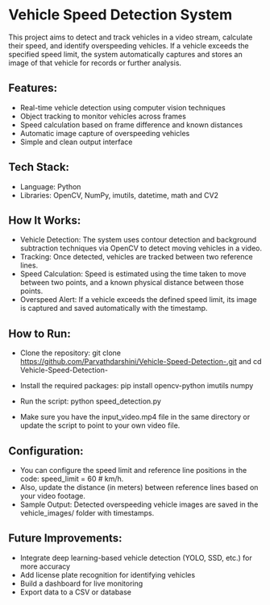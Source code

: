 # Vehicle Speed Detection System
This project aims to detect and track vehicles in a video stream, calculate their speed, and identify overspeeding vehicles. If a vehicle exceeds the specified speed limit, the system automatically captures and stores an image of that vehicle for records or further analysis.

## Features:
- Real-time vehicle detection using computer vision techniques
- Object tracking to monitor vehicles across frames
- Speed calculation based on frame difference and known distances
- Automatic image capture of overspeeding vehicles
- Simple and clean output interface

## Tech Stack:
- Language: Python
- Libraries: OpenCV, NumPy, imutils, datetime, math and CV2

## How It Works:
- Vehicle Detection: The system uses contour detection and background subtraction techniques via OpenCV to detect moving vehicles in a video.
- Tracking: Once detected, vehicles are tracked between two reference lines.
- Speed Calculation: Speed is estimated using the time taken to move between two points, and a known physical distance between those points.
- Overspeed Alert: If a vehicle exceeds the defined speed limit, its image is captured and saved automatically with the timestamp.

## How to Run:
- Clone the repository:
git clone https://github.com/Parvathdarshini/Vehicle-Speed-Detection-.git  and
cd Vehicle-Speed-Detection-

- Install the required packages:
pip install opencv-python imutils numpy

- Run the script:
python speed_detection.py

- Make sure you have the input_video.mp4 file in the same directory or update the script to point to your own video file.

## Configuration:
- You can configure the speed limit and reference line positions in the code: speed_limit = 60  # km/h.
- Also, update the distance (in meters) between reference lines based on your video footage.
- Sample Output: Detected overspeeding vehicle images are saved in the vehicle_images/ folder with timestamps.

## Future Improvements:
- Integrate deep learning-based vehicle detection (YOLO, SSD, etc.) for more accuracy
- Add license plate recognition for identifying vehicles
- Build a dashboard for live monitoring
- Export data to a CSV or database
